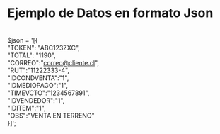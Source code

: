 # Ejemplo de Datos en formato Json

<br>$json = '[{
<br>        "TOKEN": "ABC123ZXC",
<br>        "TOTAL": "1190",
<br>        "CORREO":"correo@cliente.cl",
<br>        "RUT":"11222333-4",
<br>        "IDCONDVENTA":"1",
<br>        "IDMEDIOPAGO":"1",
<br>        "TIMEVCTO":"1234567891",
<br>        "IDVENDEDOR":"1",
<br>        "IDITEM":"1",
<br>        "OBS":"VENTA EN TERRENO"        
}]';

